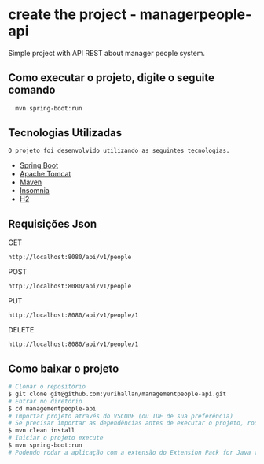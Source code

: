 # create the project - managerpeople-api

Simple project with API REST about manager people system.


## Como executar o projeto, digite o seguite comando

```sh
  mvn spring-boot:run
  ```

## Tecnologias Utilizadas 

    O projeto foi desenvolvido utilizando as seguintes tecnologias.

- [Spring Boot](https://spring.io/)
- [Apache Tomcat](http://tomcat.apache.org/)
- [Maven](https://maven.apache.org/)
- [Insomnia](https://insomnia.rest/download)
- [H2](https://www.h2database.com/html/main.html)


## Requisições Json

GET
```
http://localhost:8080/api/v1/people
```

POST
```
http://localhost:8080/api/v1/people
```


PUT
```
http://localhost:8080/api/v1/people/1
```


DELETE
```
http://localhost:8080/api/v1/people/1
```


##  Como baixar o projeto
```bash
# Clonar o repositório
$ git clone git@github.com:yurihallan/managementpeople-api.git
# Entrar no diretório
$ cd managementpeople-api
# Importar projeto através do VSCODE (ou IDE de sua preferência)
# Se precisar importar as dependências antes de executar o projeto, rode
$ mvn clean install
# Iniciar o projeto execute 
$ mvn spring-boot:run
# Podendo rodar a aplicação com a extensão do Extension Pack for Java v0.18.5 no VSCODE, outras IDE tem um botão para executar a aplicação java.
```